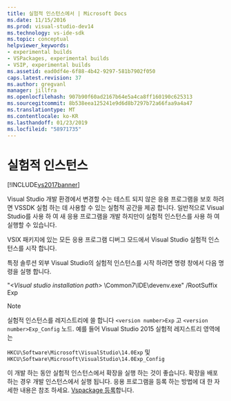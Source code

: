 ```yaml
---
title: 실험적 인스턴스에서 | Microsoft Docs
ms.date: 11/15/2016
ms.prod: visual-studio-dev14
ms.technology: vs-ide-sdk
ms.topic: conceptual
helpviewer_keywords:
- experimental builds
- VSPackages, experimental builds
- VSIP, experimental builds
ms.assetid: ead0df4e-6f88-4b42-9297-581b7902f050
caps.latest.revision: 37
ms.author: gregvanl
manager: jillfra
ms.openlocfilehash: 907b90f60ad2167b64e5a4ca8ff160190c625313
ms.sourcegitcommit: 8b538eea125241e9d6d8b7297b72a66faa9a4a47
ms.translationtype: MT
ms.contentlocale: ko-KR
ms.lasthandoff: 01/23/2019
ms.locfileid: "58971735"
---
```

# <a name="the-experimental-instance"></a>실험적 인스턴스
[!INCLUDE[vs2017banner](../includes/vs2017banner.md)]

Visual Studio 개발 환경에서 변경할 수는 테스트 되지 않은 응용 프로그램을 보호 하려면 VSSDK 실험 하는 데 사용할 수 있는 실험적 공간을 제공 합니다. 일반적으로 Visual Studio를 사용 하 여 새 응용 프로그램을 개발 하지만이 실험적 인스턴스를 사용 하 여 실행할 수 있습니다.  
  
 VSIX 패키지에 있는 모든 응용 프로그램 디버그 모드에서 Visual Studio 실험적 인스턴스를 시작 합니다.  
  
 특정 솔루션 외부 Visual Studio의 실험적 인스턴스를 시작 하려면 명령 창에서 다음 명령을 실행 합니다.  
  
 "*\<Visual studio installation path>* \Common7\IDE\devenv.exe" /RootSuffix Exp  
  
> [!NOTE]
>  실험적 인스턴스를 레지스트리에 쓸 합니다 `<version number>Exp` 고 `<version number>Exp_Config` 노드. 예를 들어 Visual Studio 2015 실험적 레지스트리 영역에는  
>   
>  `HKCU\Software\Microsoft\VisualStudio\14.0Exp` 및 `HKCU\Software\Microsoft\VisualStudio\14.0Exp_Config`  
  
 이 개발 하는 동안 실험적 인스턴스에서 확장을 실행 하는 것이 좋습니다. 확장을 배포 하는 경우 개발 인스턴스에서 실행 됩니다. 응용 프로그램을 등록 하는 방법에 대 한 자세한 내용은 참조 하세요. [Vspackage 등록](../extensibility/internals/registering-vspackages.md)합니다.
